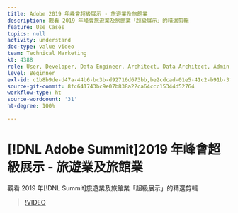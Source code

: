 ```yaml
---
title: Adobe 2019 年峰會超級展示 - 旅遊業及旅館業
description: 觀看 2019 年峰會旅遊業及旅館業「超級展示」的精選剪輯
feature: Use Cases
topics: null
activity: understand
doc-type: value video
team: Technical Marketing
kt: 4388
role: User, Developer, Data Engineer, Architect, Data Architect, Admin, Leader
level: Beginner
exl-id: c1b8b9de-d47a-44b6-bc3b-d92716d673bb,be2cdcad-01e5-41c2-b91b-3feec9d17d50
source-git-commit: 8fc641743bc9e07b838a22ca64ccc15344d52764
workflow-type: ht
source-wordcount: '31'
ht-degree: 100%

---
```


# [!DNL Adobe Summit]2019 年峰會超級展示 - 旅遊業及旅館業

觀看 2019 年[!DNL Summit]旅遊業及旅館業「超級展示」的精選剪輯

>[!VIDEO](https://video.tv.adobe.com/v/31442/?quality=12&learn=on)
